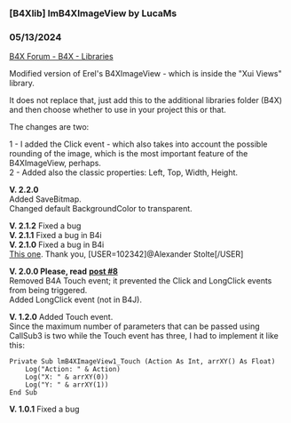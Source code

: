 ### [B4Xlib] lmB4XImageView by LucaMs
### 05/13/2024
[B4X Forum - B4X - Libraries](https://www.b4x.com/android/forum/threads/128133/)

Modified version of Erel's B4XImageView - which is inside the "Xui Views" library.  
  
It does not replace that, just add this to the additional libraries folder (B4X) and then choose whether to use in your project this or that.  
  
The changes are two:  
  
1 - I added the Click event - which also takes into account the possible rounding of the image, which is the most important feature of the B4XImageView, perhaps.  
2 - Added also the classic properties: Left, Top, Width, Height.  
  
**V. 2.2.0**  
 Added SaveBitmap.  
 Changed default BackgroundColor to transparent.  
  
**V. 2.1.2** Fixed a bug  
**V. 2.1.1** Fixed a bug in B4i  
**V. 2.1.0** Fixed a bug in B4i  
[This one](https://www.b4x.com/android/forum/threads/lmb4ximageview-error.160337/post-984541). Thank you, [USER=102342]@Alexander Stolte[/USER]  
  
**V. 2.0.0 Please, read** [**post #8**](https://www.b4x.com/android/forum/threads/b4x-b4xlib-lmb4ximageview.128133/post-814093)  
Removed B4A Touch event; it prevented the Click and LongClick events from being triggered.  
Added LongClick event (not in B4J).  
  
**V. 1.2.0** Added Touch event.  
Since the maximum number of parameters that can be passed using CallSub3 is two while the Touch event has three, I had to implement it like this:  

```B4X
Private Sub lmB4XImageView1_Touch (Action As Int, arrXY() As Float)  
    Log("Action: " & Action)  
    Log("X: " & arrXY(0))  
    Log("Y: " & arrXY(1))  
End Sub
```

  
  
  
**V. 1.0.1** Fixed a bug